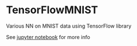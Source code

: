 # TensorFlowMNIST

Various NN on MNIST data using TensorFlow library


See [jupyter notebook](https://github.com/kakauandme/TensorFlowMNIST/blob/master/TensorFlowDeepNN.ipynb) for more info

